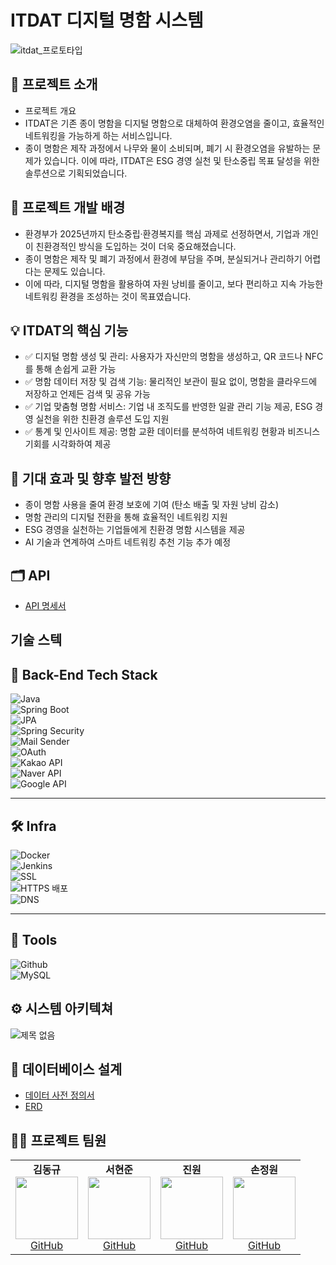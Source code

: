 # ITDAT 디지털 명함 시스템
![itdat_프로토타입](https://github.com/user-attachments/assets/93109291-0366-46ce-af67-3c9f9d448ae5)

## 📌 프로젝트 소개
- 프로젝트 개요
- ITDAT은 기존 종이 명함을 디지털 명함으로 대체하여 환경오염을 줄이고, 효율적인 네트워킹을 가능하게 하는 서비스입니다.
- 종이 명함은 제작 과정에서 나무와 물이 소비되며, 폐기 시 환경오염을 유발하는 문제가 있습니다. 이에 따라, ITDAT은 ESG 경영 실천 및 탄소중립 목표 달성을 위한 솔루션으로 기획되었습니다.

## 🌱  프로젝트 개발 배경
- 환경부가 2025년까지 탄소중립·환경복지를 핵심 과제로 선정하면서, 기업과 개인이 친환경적인 방식을 도입하는 것이 더욱 중요해졌습니다.
- 종이 명함은 제작 및 폐기 과정에서 환경에 부담을 주며, 분실되거나 관리하기 어렵다는 문제도 있습니다.
- 이에 따라, 디지털 명함을 활용하여 자원 낭비를 줄이고, 보다 편리하고 지속 가능한 네트워킹 환경을 조성하는 것이 목표였습니다.

## 💡 ITDAT의 핵심 기능
- ✅ 디지털 명함 생성 및 관리: 사용자가 자신만의 명함을 생성하고, QR 코드나 NFC를 통해 손쉽게 교환 가능
- ✅ 명함 데이터 저장 및 검색 기능: 물리적인 보관이 필요 없이, 명함을 클라우드에 저장하고 언제든 검색 및 공유 가능
- ✅ 기업 맞춤형 명함 서비스: 기업 내 조직도를 반영한 일괄 관리 기능 제공, ESG 경영 실천을 위한 친환경 솔루션 도입 지원
- ✅ 통계 및 인사이트 제공: 명함 교환 데이터를 분석하여 네트워킹 현황과 비즈니스 기회를 시각화하여 제공


## 🚀 기대 효과 및 향후 발전 방향
- 종이 명함 사용을 줄여 환경 보호에 기여 (탄소 배출 및 자원 낭비 감소)
- 명함 관리의 디지털 전환을 통해 효율적인 네트워킹 지원
- ESG 경영을 실천하는 기업들에게 친환경 명함 시스템을 제공
- AI 기술과 연계하여 스마트 네트워킹 추천 기능 추가 예정

## 🗂️ API
- [API 명세서](https://docs.google.com/spreadsheets/d/1GfJm25oclrC1F1lVo9e7SdV8qnmDxA-MVvHAA7A2jsA/edit?gid=1403407851#gid=1403407851)

## 기술 스텍
## 🚀 Back-End Tech Stack  

![Java](https://img.shields.io/badge/Java-ED8B00?style=for-the-badge&logo=openjdk&logoColor=white)  
![Spring Boot](https://img.shields.io/badge/Spring%20Boot-6DB33F?style=for-the-badge&logo=springboot&logoColor=white)  
![JPA](https://img.shields.io/badge/JPA-6DB33F?style=for-the-badge&logo=hibernate&logoColor=white)  
![Spring Security](https://img.shields.io/badge/Spring%20Security-6DB33F?style=for-the-badge&logo=springsecurity&logoColor=white)  
![Mail Sender](https://img.shields.io/badge/Mail%20Sender-6DB33F?style=for-the-badge)  
![OAuth](https://img.shields.io/badge/OAuth-3A3A3A?style=for-the-badge&logo=oauth&logoColor=white)  
![Kakao API](https://img.shields.io/badge/Kakao%20API-FFCD00?style=for-the-badge&logo=kakao&logoColor=black)  
![Naver API](https://img.shields.io/badge/Naver%20API-03C75A?style=for-the-badge&logo=naver&logoColor=white)  
![Google API](https://img.shields.io/badge/Google%20API-4285F4?style=for-the-badge&logo=google&logoColor=white)  

---

## 🛠 Infra  

![Docker](https://img.shields.io/badge/Docker-2496ED?style=for-the-badge&logo=docker&logoColor=white)  
![Jenkins](https://img.shields.io/badge/Jenkins-D24939?style=for-the-badge&logo=jenkins&logoColor=white)  
![SSL](https://img.shields.io/badge/SSL-000000?style=for-the-badge&logo=letsencrypt&logoColor=white)  
![HTTPS 배포](https://img.shields.io/badge/HTTPS%20배포-000000?style=for-the-badge)  
![DNS](https://img.shields.io/badge/DNS-0052CC?style=for-the-badge)  

---

## 🔧 Tools  

![Github](https://img.shields.io/badge/GitHub-181717?style=for-the-badge&logo=github&logoColor=white)  
![MySQL](https://img.shields.io/badge/MySQL-4479A1?style=for-the-badge&logo=mysql&logoColor=white)  

## ⚙ 시스템 아키텍쳐
![제목 없음](https://github.com/user-attachments/assets/82c7dc8f-7522-4054-aae9-79587cd45691)

## 📂 데이터베이스 설계
- [데이터 사전 정의서](https://docs.google.com/spreadsheets/d/1GfJm25oclrC1F1lVo9e7SdV8qnmDxA-MVvHAA7A2jsA/edit?gid=1090382139#gid=1090382139)
- [ERD](https://docs.google.com/spreadsheets/d/1GfJm25oclrC1F1lVo9e7SdV8qnmDxA-MVvHAA7A2jsA/edit?gid=2050742118#gid=2050742118)
  
## 💁‍♂️ 프로젝트 팀원
<table>
  <tr>
    <td align="center">
      <strong>김동규</strong><br>
      <img src="https://github.com/user-attachments/assets/48f2fbdf-8839-4498-a1c8-800e3185bc55" width="100"><br>
      <a href="https://github.com/nicdkim">GitHub</a>
    </td>
    <td align="center">
      <strong>서현준</strong><br>
      <img src="여기에 각자 사진 가져오면 됨" width="100"><br>
      <a href="https://github.com/kimyounghee">GitHub</a>
    </td>
    <td align="center">
      <strong>진원</strong><br>
      <img src="여기에 각자 사진 가져오면 됨" width="100"><br>
      <a href="https://github.com/leecheolsu">GitHub</a>
    </td>
    <td align="center">
      <strong>손정원</strong><br>
      <img src="여기에 각자 사진 가져오면 됨" width="100"><br>
      <a href="https://github.com/leecheolsu">GitHub</a>
    </td>
  </tr>
</table>

